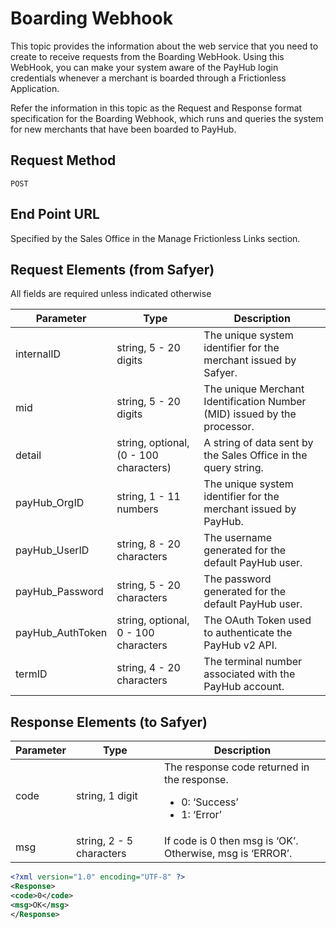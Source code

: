 # Boarding Webhook

This topic provides the information about the web service that you need to create to receive requests from the Boarding WebHook. Using this WebHook, you can make your system aware of the PayHub login credentials whenever a merchant is boarded through a Frictionless Application.

Refer the information in this topic as the Request and Response format specification for the Boarding Webhook, which runs and queries the system for new merchants that have been boarded to PayHub.

## Request Method

`POST`

## End Point URL

Specified by the Sales Office in the Manage Frictionless Links section.

## Request Elements (from Safyer)

All fields are required unless indicated otherwise

Parameter | Type | Description
--- | --- | ---
internalID	 | string, 5 - 20 digits | The unique system identifier for the merchant issued by Safyer.
mid | string, 5 - 20 digits | The unique Merchant Identification Number (MID) issued by the processor.
detail | string, optional, (0 - 100 characters) | A string of data sent by the Sales Office in the query string.
payHub_OrgID | string, 1 - 11 numbers | The unique system identifier for the merchant issued by PayHub.
payHub_UserID | string, 8 - 20 characters | The username generated for the default PayHub user.
payHub_Password | string, 5 - 20 characters | The password generated for the default PayHub user.
payHub_AuthToken | string, optional, 0 - 100 characters | The OAuth Token used to authenticate the PayHub v2 API.
termID | string, 4 - 20 characters | The terminal number associated with the PayHub account.

## Response Elements (to Safyer)

Parameter | Type | Description
--- | --- | ---
code | string, 1 digit | The response code returned in the response.<br><ul><li>0: ‘Success’</li><li>1: ‘Error’</li></ul>
msg	| string, 2 - 5 characters | If code is 0 then msg is ‘OK’. Otherwise, msg is ‘ERROR’.

```xml
<?xml version="1.0" encoding="UTF-8" ?>
<Response>
<code>0</code>
<msg>OK</msg>
</Response>
```

